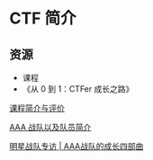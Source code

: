 # CTF 简介

## 资源
- 课程
- 《从 0 到 1：CTFer 成长之路》

[课程简介与评价](https://zju-turing.github.io/TuringCourses/short_term/ctf/)

[AAA 战队以及队员简介](https://mp.weixin.qq.com/s/KRhWswMSSxUElNsD0oVEKw)

[明星战队专访 | AAA战队的成长四部曲](https://mp.weixin.qq.com/s/IcBatotJNxqfR9tlERVgAw)